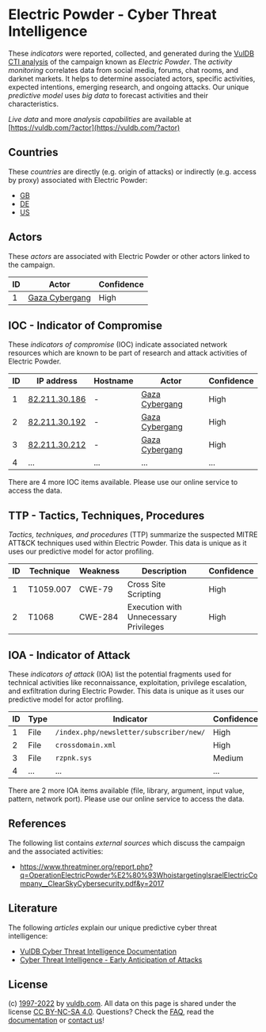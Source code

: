# Electric Powder - Cyber Threat Intelligence

These _indicators_ were reported, collected, and generated during the [VulDB CTI analysis](https://vuldb.com/?kb.cti) of the campaign known as _Electric Powder_. The _activity monitoring_ correlates data from social media, forums, chat rooms, and darknet markets. It helps to determine associated actors, specific activities, expected intentions, emerging research, and ongoing attacks. Our unique _predictive model_ uses _big data_ to forecast activities and their characteristics.

_Live data_ and more _analysis capabilities_ are available at [https://vuldb.com/?actor](https://vuldb.com/?actor)

## Countries

These _countries_ are directly (e.g. origin of attacks) or indirectly (e.g. access by proxy) associated with Electric Powder:

* [GB](https://vuldb.com/?country.gb)
* [DE](https://vuldb.com/?country.de)
* [US](https://vuldb.com/?country.us)

## Actors

These _actors_ are associated with Electric Powder or other actors linked to the campaign.

ID | Actor | Confidence
-- | ----- | ----------
1 | [Gaza Cybergang](https://vuldb.com/?actor.gaza_cybergang) | High

## IOC - Indicator of Compromise

These _indicators of compromise_ (IOC) indicate associated network resources which are known to be part of research and attack activities of Electric Powder.

ID | IP address | Hostname | Actor | Confidence
-- | ---------- | -------- | ----- | ----------
1 | [82.211.30.186](https://vuldb.com/?ip.82.211.30.186) | - | [Gaza Cybergang](https://vuldb.com/?actor.gaza_cybergang) | High
2 | [82.211.30.192](https://vuldb.com/?ip.82.211.30.192) | - | [Gaza Cybergang](https://vuldb.com/?actor.gaza_cybergang) | High
3 | [82.211.30.212](https://vuldb.com/?ip.82.211.30.212) | - | [Gaza Cybergang](https://vuldb.com/?actor.gaza_cybergang) | High
4 | ... | ... | ... | ...

There are 4 more IOC items available. Please use our online service to access the data.

## TTP - Tactics, Techniques, Procedures

_Tactics, techniques, and procedures_ (TTP) summarize the suspected MITRE ATT&CK techniques used within Electric Powder. This data is unique as it uses our predictive model for actor profiling.

ID | Technique | Weakness | Description | Confidence
-- | --------- | -------- | ----------- | ----------
1 | T1059.007 | CWE-79 | Cross Site Scripting | High
2 | T1068 | CWE-284 | Execution with Unnecessary Privileges | High

## IOA - Indicator of Attack

These _indicators of attack_ (IOA) list the potential fragments used for technical activities like reconnaissance, exploitation, privilege escalation, and exfiltration during Electric Powder. This data is unique as it uses our predictive model for actor profiling.

ID | Type | Indicator | Confidence
-- | ---- | --------- | ----------
1 | File | `/index.php/newsletter/subscriber/new/` | High
2 | File | `crossdomain.xml` | High
3 | File | `rzpnk.sys` | Medium
4 | ... | ... | ...

There are 2 more IOA items available (file, library, argument, input value, pattern, network port). Please use our online service to access the data.

## References

The following list contains _external sources_ which discuss the campaign and the associated activities:

* https://www.threatminer.org/report.php?q=OperationElectricPowder%E2%80%93WhoistargetingIsraelElectricCompany__ClearSkyCybersecurity.pdf&y=2017

## Literature

The following _articles_ explain our unique predictive cyber threat intelligence:

* [VulDB Cyber Threat Intelligence Documentation](https://vuldb.com/?kb.cti)
* [Cyber Threat Intelligence - Early Anticipation of Attacks](https://www.scip.ch/en/?labs.20201022)

## License

(c) [1997-2022](https://vuldb.com/?kb.changelog) by [vuldb.com](https://vuldb.com/?kb.about). All data on this page is shared under the license [CC BY-NC-SA 4.0](https://creativecommons.org/licenses/by-nc-sa/4.0/). Questions? Check the [FAQ](https://vuldb.com/?kb.faq), read the [documentation](https://vuldb.com/?kb) or [contact us](https://vuldb.com/?contact)!
